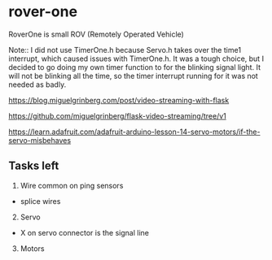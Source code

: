# rover-one
RoverOne is small ROV (Remotely Operated Vehicle)

Note::
I did not use TimerOne.h because Servo.h takes over the time1 interrupt, which caused issues with TimerOne.h.  It was a tough choice, but I decided to go doing my own timer function to for the blinking signal light.  It will not be blinking all the time, so the timer interrupt running for it was not needed as badly.

https://blog.miguelgrinberg.com/post/video-streaming-with-flask

https://github.com/miguelgrinberg/flask-video-streaming/tree/v1

https://learn.adafruit.com/adafruit-arduino-lesson-14-servo-motors/if-the-servo-misbehaves


## Tasks left

1) Wire common on ping sensors
  * splice wires
2) Servo
  * X on servo connector is the signal line
3) Motors
